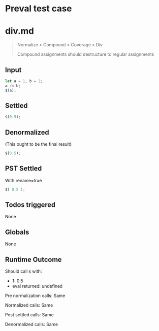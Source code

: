 # Preval test case

# div.md

> Normalize > Compound > Coverage > Div
>
> Compound assignments should destructure to regular assignments

## Input

`````js filename=intro
let a = 1, b = 2;
a /= b;
$(a);
`````


## Settled


`````js filename=intro
$(0.5);
`````


## Denormalized
(This ought to be the final result)

`````js filename=intro
$(0.5);
`````


## PST Settled
With rename=true

`````js filename=intro
$( 0.5 );
`````


## Todos triggered


None


## Globals


None


## Runtime Outcome


Should call `$` with:
 - 1: 0.5
 - eval returned: undefined

Pre normalization calls: Same

Normalized calls: Same

Post settled calls: Same

Denormalized calls: Same
